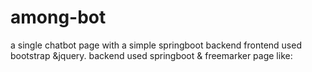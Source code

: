 # among-bot
a single chatbot page with a simple springboot  backend
frontend used bootstrap &jquery.
backend used springboot & freemarker
page like:


